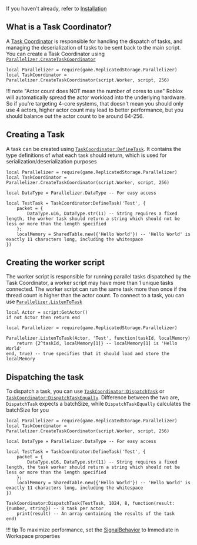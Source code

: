 If you haven't already, refer to [Installation](/parallelizer/guides/quick-start/installation)

## What is a Task Coordinator?
A [Task Coordinator](/parallelizer/api/task-coordinator) is responsible for handling the dispatch of tasks, and managing the deserialization of tasks to be sent back to the main script. You can create a Task Coordinator using [`Parallelizer.CreateTaskCoordinator`](/parallelizer/api#createtaskcoordinator)
```luau title="init.server.luau"
local Parallelizer = require(game.ReplicatedStorage.Parallelizer)
local TaskCoordinator = Parallelizer.CreateTaskCoordinator(script.Worker, script, 256)
```

!!! note "Actor count does NOT mean the number of cores to use"
	Roblox will automatically spread the actor workload into the underlying hardware. So if you're targeting 4-core systems, that doesn't mean you should only use 4 actors, higher actor count may lead to better performance, but you should balance out the actor count to be around 64-256.

## Creating a Task
A task can be created using [`TaskCoordinator:DefineTask`](/parallelizer/api/task-coordinator#definetask). It contains the type definitions of what each task should return, which is used for serialization/deserialization purposes
```luau title="init.server.luau"
local Parallelizer = require(game.ReplicatedStorage.Parallelizer)
local TaskCoordinator = Parallelizer.CreateTaskCoordinator(script.Worker, script, 256)

local DataType = Parallelizer.DataType -- For easy access

local TestTask = TaskCoordinator:DefineTask('Test', {
	packet = {
		DataType.u16, DataType.str(11) -- String requires a fixed length, the worker task should return a string which should not be less or more than the length specified
	};
	localMemory = SharedTable.new({'Hello World'}) -- 'Hello World' is exactly 11 characters long, including the whitespace
})
```

## Creating the worker script
The worker script is responsible for running parallel tasks dispatched by the Task Coordinator, a worker script may have more than 1 unique tasks connected. The worker script can run the same task more than once if the thread count is higher than the actor count. To connect to a task, you can use [`Parallelizer.ListenToTask`](/parallelizer/api#listentotask)
```luau title="worker.server.luau"
local Actor = script:GetActor()
if not Actor then return end

local Parallelizer = require(game.ReplicatedStorage.Parallelizer)

Parallelizer.ListenToTask(Actor, 'Test', function(taskId, localMemory)
	return {2^taskId, localMemory[1]} -- localMemory[1] is 'Hello World'
end, true) -- true specifies that it should load and store the localMemory
```

## Dispatching the task
To dispatch a task, you can use [`TaskCoordinator:DispatchTask`](/parallelizer/api/task-coordinator#dispatchtask) or [`TaskCoordinator:DispatchTaskEqually`](/parallelizer/api/task-coordinator#dispatchtaskequally). Difference between the two are, `DispatchTask` expects a batchSize, while `DispatchTaskEqually` calculates the batchSize for you
```luau title="init.server.luau"
local Parallelizer = require(game.ReplicatedStorage.Parallelizer)
local TaskCoordinator = Parallelizer.CreateTaskCoordinator(script.Worker, script, 256)

local DataType = Parallelizer.DataType -- For easy access

local TestTask = TaskCoordinator:DefineTask('Test', {
	packet = {
		DataType.u16, DataType.str(11) -- String requires a fixed length, the task worker should return a string which should not be less or more than the length specified
	};
	localMemory = SharedTable.new({'Hello World'}) -- 'Hello World' is exactly 11 characters long, including the whitespace
})

TaskCoordinator:DispatchTask(TestTask, 1024, 8, function(result: {number, string}) -- 8 task per actor
	print(result) -- An array containing the results of the task
end)
```
!!! tip
	To maximize performance, set the [SignalBehavior](https://create.roblox.com/docs/reference/engine/enums/SignalBehavior) to Immediate in Workspace properties
